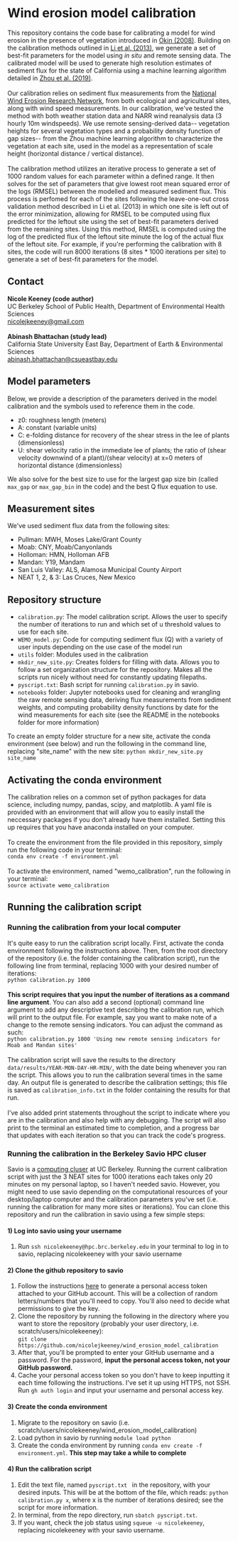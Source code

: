 # Wind erosion model calibration 

This repository contains the code base for calibrating a model for wind erosion in the presence of vegetation introduced in [Okin (2008)](https://www.researchgate.net/publication/248805022_A_new_model_of_wind_erosion_in_the_presence_of_vegetation). Building on the calibration methods outlined in [Li et al. (2013)](https://agupubs.onlinelibrary.wiley.com/doi/full/10.1002/jgrf.20040), we generate a set of best-fit parameters for the model using *in situ* and remote sensing data. The calibrated model will be used to generate high resolution estimates of sediment flux for the state of California using a machine learning algorithm detailed in [Zhou et al. (2019)](https://www.sciencedirect.com/science/article/abs/pii/S0034425719305401).<br><br>
Our calibration relies on sediment flux measurements from the [National Wind Erosion Research Network](https://winderosionnetwork.org/), from both ecological and agricultural sites, along with wind speed measurements. In our calibration, we've tested the method with both weather station data and NARR wind reanalysis data (3 hourly 10m windspeeds). We use remote sensing-derived data-- vegetation heights for several vegetation types and a probability density function of gap sizes-- from the Zhou machine learning algorithm to characterize the vegetation at each site, used in the model as a representation of scale height (horizontal distance / vertical distance).<br><br>
The calibration method utilizes an iterative process to generate a set of 1000 random values for each parameter within a defined range. It then solves for the set of parameters that give lowest root mean squared error of the logs (RMSEL) between the modelled and measured sediment flux. This process is perfomed for each of the sites following the leave-one-out cross validation method described in Li et al. (2013) in which one site is left out of the error minimization, allowing for RMSEL to be computed using flux predicted for the leftout site using the set of best-fit parameters derived from the remaining sites. Using this method, RMSEL is computed using the log of the predicted flux of the leftout site minute the log of the actual flux of the leftout site. For example, if you're performing the calibration with 8 sites, the code will run 8000 iterations (8 sites * 1000 iterations per site) to generate a set of best-fit parameters for the model. 

## Contact 
**Nicole Keeney (code author)**<br>
UC Berkeley School of Public Health, Department of Environmental Health Sciences<br>
nicolejkeeney@gmail.com<br><br>
**Abinash Bhattachan (study lead)**<br>
California State University East Bay, Department of Earth & Environmental Sciences<br>
abinash.bhattachan@csueastbay.edu

## Model parameters 
Below, we provide a description of the parameters derived in the model calibration and the symbols used to reference them in the code. 
 - z0: roughness length (meters)
 - A: constant (variable units) 
 - C: e-folding distance for recovery of the shear stress in the lee of plants (dimensionless)
 - U: shear velocity ratio in the immediate lee of plants; the ratio of (shear velocity downwind of a plant)/(shear velocity) at x=0 meters of horizontal distance (dimensionless)<br>

We also solve for the best size to use for the largest gap size bin (called `max_gap` or `max_gap_bin` in the code) and the best Q flux equation to use. 

## Measurement sites 
We've used sediment flux data from the following sites: 
 - Pullman: MWH, Moses Lake/Grant County
 - Moab: CNY, Moab/Canyonlands
 - Holloman: HMN, Holloman AFB
 - Mandan: Y19, Mandam
 - San Luis Valley: ALS, Alamosa Municipal County Airport
 - NEAT 1, 2, & 3: Las Cruces, New Mexico

## Repository structure
 - `calibration.py`: The model calibration script. Allows the user to specify the number of iterations to run and which set of u threshold values to use for each site.
 - `WEMO_model.py`: Code for computing sediment flux (Q) with a variety of user inputs depending on the use case of the model run 
 - `utils` folder: Modules used in the calibration 
 - `mkdir_new_site.py`: Creates folders for filling with data. Allows you to follow a set organization structure for the repository. Makes all the scripts run nicely without need for constantly updating filepaths.
 - `pyscript.txt`: Bash script for running `calibration.py` in savio. 
 - `notebooks` folder: Jupyter notebooks used for cleaning and wrangling the raw remote sensing data, deriving flux measurements from sediment weights, and computing probability density functions by date for the wind measurements for each site (see the README in the notebooks folder for more information)<br>

To create an empty folder structure for a new site, activate the conda environment (see below) and run the following in the command line, replacing "site_name" with the new site: `python mkdir_new_site.py site_name`


## Activating the conda environment 
The calibration relies on a common set of python packages for data science, including numpy, pandas, scipy, and matplotlib. A yaml file is provided with an environment that will allow you to easily install the neccessary packages if you don't already have them installed. Setting this up requires that you have anaconda installed on your computer. 
<br><br>To create the environment from the file provided in this repository, simply run the following code in your terminal: 
<br>`conda env create -f environment.yml` 
<br><br>To activate the environment, named "wemo_calibration", run the following in your terminal: 
<br>`source activate wemo_calibration`


## Running the calibration script 
### Running the calibration from your local computer 
It's quite easy to run the calibration script locally. First, activate the conda environment following the instructions above. Then, from the root directory of the repository (i.e. the folder containing the calibration script), run the following line from terminal, replacing 1000 with your desired number of iterations: 
<br>`python calibration.py 1000`<br><br>
**This script requires that you input the number of iterations as a command line argument**. You can also add a second (optional) command line argument to add any descriptive text describing the calibration run, which will print to the output file. For example, say you want to make note of a change to the remote sensing indicators. You can adjust the command as such: 
<br>`python calibration.py 1000 'Using new remote sensing indicators for Moab and Mandan sites'`<br><br> 
The calibration script will save the results to the directory `data/results/YEAR-MON-DAY-HR-MIN/`, with the date being whenever you ran the script. This allows you to run the calibration several times in the same day. An output file is generated to describe the calibration settings; this file is saved as `calibration_info.txt` in the folder containing the results for that run.<br><br>
I've also added print statements throughout the script to indicate where you are in the calibration and also help with any debugging. The script will also print to the terminal an estimated time to completion, and a progress bar that updates with each iteration so that you can track the code's progress. 

### Running the calibration in the Berkeley Savio HPC cluser 
Savio is a [computing cluser](https://research-it.berkeley.edu/services-projects/high-performance-computing-savio) at UC Berkeley. Running the current calibration script with just the 3 NEAT sites for 1000 iterations each takes only 20 minutes on my personal laptop, so I haven't needed savio. However, you might need to use savio depending on the computational resources of your desktop/laptop computer and the calibration parameters you've set (i.e. running the calibration for many more sites or iterations). You can clone this repository and run the calibration in savio using a few simple steps: 

#### 1) Log into savio using your username 
 1) Run `ssh nicolekeeney@hpc.brc.berkeley.edu` in your terminal to log in to savio, replacing nicolekeeney with your savio username
#### 2) Clone the github repository to savio
 1) Follow the instructions [here](https://docs.github.com/en/authentication/keeping-your-account-and-data-secure/creating-a-personal-access-token) to generate a personal access token attached to your GitHub account. This will be a collection of random letters/numbers that you'll need to copy. You'll also need to decide what permissions to give the key.
 2) Clone the repository by running the following in the directory where you want to store the repository (probably your user directory, i.e. scratch/users/nicolekeeney): <br>`git clone https://github.com/nicolejkeeney/wind_erosion_model_calibration` 
 3) After that, you'll be prompted to enter your GitHub username and a password. For the password, **input the personal access token, not your GitHub password.** 
 4) Cache your personal access token so you don't have to keep inputting it each time following the instructions. I've set it up using HTTPS, not SSH. Run `gh auth login` and input your username and personal access key.
#### 3) Create the conda environment 
 1) Migrate to the repository on savio (i.e. scratch/users/nicolekeeney/wind_erosion_model_calibration) 
 2) Load python in savio by running `module load python` 
 3) Create the conda environment by running `conda env create -f environment.yml`. **This step may take a while to complete** 
#### 4) Run the calibration script 
 1) Edit the text file, named `pyscript.txt ` in the repository, with your desired inputs. This will be at the bottom of the file, which reads: `python calibration.py x`, where x is the number of iterations desired; see the script for more information. 
 2) In terminal, from the repo directory, run `sbatch pyscript.txt`.
 3) If you want, check the job status using `squeue -u nicolekeeney`, replacing nicolekeeney with your savio username. 

